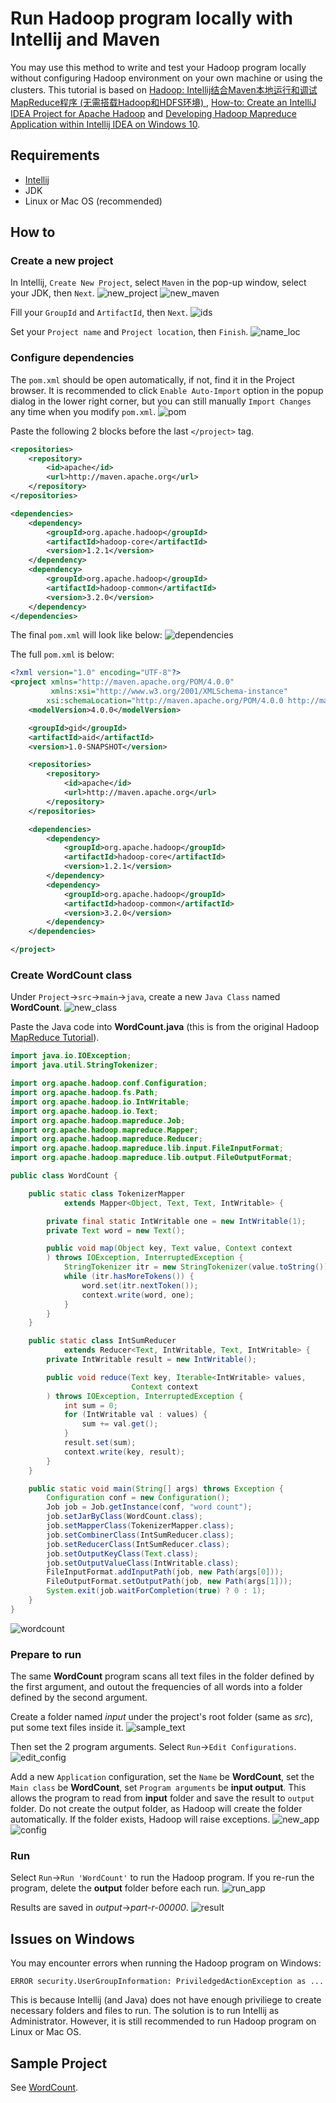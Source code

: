 # Run Hadoop program locally with Intellij and Maven 

You may use this method to write and test your Hadoop program locally without configuring Hadoop environment on your own machine or using the clusters. This tutorial is based on [Hadoop: Intellij结合Maven本地运行和调试MapReduce程序 (无需搭载Hadoop和HDFS环境)
](https://www.polarxiong.com/archives/Hadoop-Intellij%E7%BB%93%E5%90%88Maven%E6%9C%AC%E5%9C%B0%E8%BF%90%E8%A1%8C%E5%92%8C%E8%B0%83%E8%AF%95MapReduce%E7%A8%8B%E5%BA%8F-%E6%97%A0%E9%9C%80%E6%90%AD%E8%BD%BDHadoop%E5%92%8CHDFS%E7%8E%AF%E5%A2%83.html), [How-to: Create an IntelliJ IDEA Project for Apache Hadoop](https://blog.cloudera.com/blog/2014/06/how-to-create-an-intellij-idea-project-for-apache-hadoop/) and [Developing Hadoop Mapreduce Application within Intellij IDEA on Windows 10](https://bigdataproblog.wordpress.com/2016/05/20/developing-hadoop-mapreduce-application-within-intellij-idea-on-windows-10/).

## Requirements
- [Intellij](https://www.jetbrains.com/idea/download)
- JDK
- Linux or Mac OS (recommended)

## How to

### Create a new project
In Intellij, `Create New Project`, select `Maven` in the pop-up window, select your JDK, then `Next`. 
![new_project](images/new_project.png)
![new_maven](images/new_maven.png)

Fill your `GroupId` and `ArtifactId`, then `Next`.
![ids](images/ids.png)

Set your `Project name` and `Project location`, then `Finish`.
![name_loc](images/name_loc.png)

### Configure dependencies
The `pom.xml` should be open automatically, if not, find it in the Project browser. It is recommended to click `Enable Auto-Import` option in the popup dialog in the lower right corner, but you can still manually `Import Changes` any time when you modify `pom.xml`.
![pom](images/pom.png)

Paste the following 2 blocks before the last `</project>` tag.

```xml
<repositories>
    <repository>
        <id>apache</id>
        <url>http://maven.apache.org</url>
    </repository>
</repositories>
```

```xml
<dependencies>
    <dependency>
        <groupId>org.apache.hadoop</groupId>
        <artifactId>hadoop-core</artifactId>
        <version>1.2.1</version>
    </dependency>
    <dependency>
        <groupId>org.apache.hadoop</groupId>
        <artifactId>hadoop-common</artifactId>
        <version>3.2.0</version>
    </dependency>
</dependencies>
```

The final `pom.xml` will look like below:
![dependencies](images/dependencies.png)

The full `pom.xml` is below:
```xml
<?xml version="1.0" encoding="UTF-8"?>
<project xmlns="http://maven.apache.org/POM/4.0.0"
         xmlns:xsi="http://www.w3.org/2001/XMLSchema-instance"
        xsi:schemaLocation="http://maven.apache.org/POM/4.0.0 http://maven.apache.org/xsd/maven-4.0.0.xsd">
    <modelVersion>4.0.0</modelVersion>

    <groupId>gid</groupId>
    <artifactId>aid</artifactId>
    <version>1.0-SNAPSHOT</version>

    <repositories>
        <repository>
            <id>apache</id>
            <url>http://maven.apache.org</url>
        </repository>
    </repositories>

    <dependencies>
        <dependency>
            <groupId>org.apache.hadoop</groupId>
            <artifactId>hadoop-core</artifactId>
            <version>1.2.1</version>
        </dependency>
        <dependency>
            <groupId>org.apache.hadoop</groupId>
            <artifactId>hadoop-common</artifactId>
            <version>3.2.0</version>
        </dependency>
    </dependencies>

</project>
```

### Create WordCount class

Under `Project`&rarr;`src`&rarr;`main`&rarr;`java`, create a new `Java Class` named **WordCount**.
![new_class](images/new_class.png)

Paste the Java code into **WordCount.java** (this is from the original Hadoop [MapReduce Tutorial](https://hadoop.apache.org/docs/current/hadoop-mapreduce-client/hadoop-mapreduce-client-core/MapReduceTutorial.html)).
```java
import java.io.IOException;
import java.util.StringTokenizer;

import org.apache.hadoop.conf.Configuration;
import org.apache.hadoop.fs.Path;
import org.apache.hadoop.io.IntWritable;
import org.apache.hadoop.io.Text;
import org.apache.hadoop.mapreduce.Job;
import org.apache.hadoop.mapreduce.Mapper;
import org.apache.hadoop.mapreduce.Reducer;
import org.apache.hadoop.mapreduce.lib.input.FileInputFormat;
import org.apache.hadoop.mapreduce.lib.output.FileOutputFormat;

public class WordCount {

    public static class TokenizerMapper
            extends Mapper<Object, Text, Text, IntWritable> {

        private final static IntWritable one = new IntWritable(1);
        private Text word = new Text();

        public void map(Object key, Text value, Context context
        ) throws IOException, InterruptedException {
            StringTokenizer itr = new StringTokenizer(value.toString());
            while (itr.hasMoreTokens()) {
                word.set(itr.nextToken());
                context.write(word, one);
            }
        }
    }

    public static class IntSumReducer
            extends Reducer<Text, IntWritable, Text, IntWritable> {
        private IntWritable result = new IntWritable();

        public void reduce(Text key, Iterable<IntWritable> values,
                           Context context
        ) throws IOException, InterruptedException {
            int sum = 0;
            for (IntWritable val : values) {
                sum += val.get();
            }
            result.set(sum);
            context.write(key, result);
        }
    }

    public static void main(String[] args) throws Exception {
        Configuration conf = new Configuration();
        Job job = Job.getInstance(conf, "word count");
        job.setJarByClass(WordCount.class);
        job.setMapperClass(TokenizerMapper.class);
        job.setCombinerClass(IntSumReducer.class);
        job.setReducerClass(IntSumReducer.class);
        job.setOutputKeyClass(Text.class);
        job.setOutputValueClass(IntWritable.class);
        FileInputFormat.addInputPath(job, new Path(args[0]));
        FileOutputFormat.setOutputPath(job, new Path(args[1]));
        System.exit(job.waitForCompletion(true) ? 0 : 1);
    }
}
```
![wordcount](images/wordcount.png)

### Prepare to run
The same **WordCount** program scans all text files in the folder defined by the first argument, and outout the frequencies of all words into a folder defined by the second argument.

Create a folder named *input* under  the project's root folder (same as *src*), put some text files inside it.
![sample_text](images/sample_text.png)

Then set the 2 program arguments. Select `Run`&rarr;`Edit Configurations`.
![edit_config](images/edit_config.png)

Add a new `Application` configuration, set the `Name` be **WordCount**, set the `Main class` be **WordCount**, set `Program arguments` be **input output**. This allows the program to read from **input** folder and save the result to `output` folder. Do not create the output folder, as Hadoop will create the folder automatically. If the folder exists, Hadoop will raise exceptions.
![new_app](images/new_app.png)
![config](images/config.png)


### Run
Select `Run`&rarr;`Run 'WordCount'` to run the Hadoop program. If you re-run the program, delete the **output** folder before each run.
![run_app](images/run_app.png)

Results are saved in *output*&rarr;*part-r-00000*.
![result](images/result.png)


## Issues on Windows
You may encounter errors when running the Hadoop program on Windows:
```
ERROR security.UserGroupInformation: PriviledgedActionException as ...
```
This is because Intellij (and Java) does not have enough priviliege to create necessary folders and files to run. The solution is to run Intellij as Administrator. However, it is still recommended to run Hadoop program on Linux or Mac OS.

## Sample Project
See [WordCount](WordCount/).

